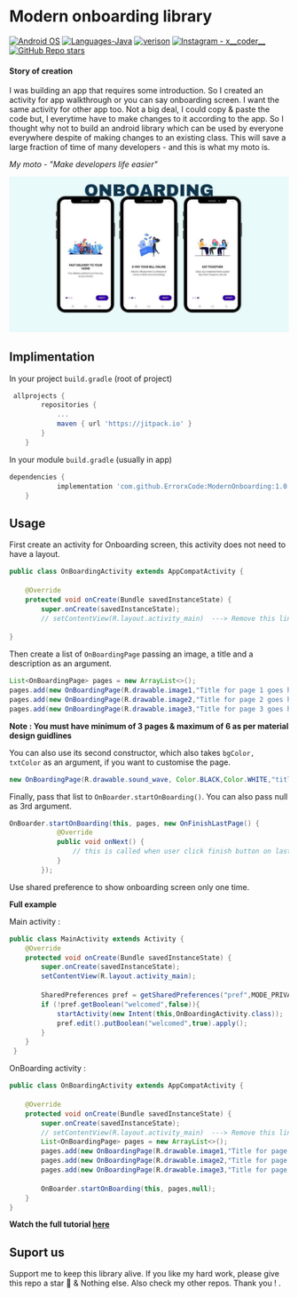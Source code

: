
# Modern onboarding library

<p align="left">
  <a href="#"><img alt="Android OS" src="https://img.shields.io/badge/OS-Android-3DDC84?style=flat-square&logo=android"></a>
  <a href="#"><img alt="Languages-Java" src="https://img.shields.io/badge/Language-Java-1DA1F2?style=flat-square&logo=java"></a>
  <a href="#"><img alt="verison" src="https://jitpack.io/v/ErrorxCode/ModernOnboarding.svg"></a>
  <a href="https://www.instagram.com/x__coder__x/"><img alt="Instagram - x__coder__" src="https://img.shields.io/badge/Instagram-x____coder____x-lightgrey"></a>
  <a href="#"><img alt="GitHub Repo stars" src="https://img.shields.io/github/stars/ErrorxCode/OTP-Verification-Api?style=social"></a>
  </p>

#### Story of creation
I was building an app that requires some introduction. So I created an activity for app walkthrough or you can say onboarding screen. I want the same activity
for other app too. Not a big deal, I could copy & paste the code but, I everytime have to make changes to it according to the app. So I thought why not to build an android library which can be used by everyone everywhere despite of making changes to an existing class. This will save a large fraction of time of many developers - and this is what my moto is.

*My moto - "Make developers life easier"*


![thumbmail](/thumbnail.png)


## Implimentation

In your project ```build.gradle``` (root of project)

```groovy
 allprojects {
		repositories {
			...
			maven { url 'https://jitpack.io' }
		}
	}
```
In your module ```build.gradle``` (usually in app)
```groovy
dependencies {
	        implementation 'com.github.ErrorxCode:ModernOnboarding:1.0.0'
	}
```

  
## Usage
First create an activity for Onboarding screen, this activity does not need to have a layout.

```java
public class OnBoardingActivity extends AppCompatActivity {

    @Override
    protected void onCreate(Bundle savedInstanceState) {
        super.onCreate(savedInstanceState);
        // setContentView(R.layout.activity_main)  ---> Remove this line
        
}

```
Then create a list of `OnBoardingPage` passing an image, a title and a description as an argument.
```java
List<OnBoardingPage> pages = new ArrayList<>();
pages.add(new OnBoardingPage(R.drawable.image1,"Title for page 1 goes here....","Description for page 1 goes here...."));
pages.add(new OnBoardingPage(R.drawable.image2,"Title for page 2 goes here....","Description for page 2 goes here...."));
pages.add(new OnBoardingPage(R.drawable.image3,"Title for page 3 goes here....","Description for page 3 goes here...."));
```
**Note : You must have minimum of 3 pages & maximum of 6 as per material design guidlines**



You can also use its second constructor, which also takes `bgColor, txtColor` as an argument, if you want to customise the page.
```java
new OnBoardingPage(R.drawable.sound_wave, Color.BLACK,Color.WHITE,"title here..","description here...");
```



Finally, pass that list to `OnBoarder.startOnBoarding()`. You can also pass null as 3rd argument.
```java
OnBoarder.startOnBoarding(this, pages, new OnFinishLastPage() {
            @Override
            public void onNext() {
                // this is called when user click finish button on last page.
            }
        });
```
Use shared preference to show onboarding screen only one time.

**Full example**

Main activity :
```java
public class MainActivity extends Activity {
    @Override
    protected void onCreate(Bundle savedInstanceState) {
        super.onCreate(savedInstanceState);
        setContentView(R.layout.activity_main);

        SharedPreferences pref = getSharedPreferences("pref",MODE_PRIVATE);
        if (!pref.getBoolean("welcomed",false)){
            startActivity(new Intent(this,OnBoardingActivity.class));
            pref.edit().putBoolean("welcomed",true).apply();
        }
    }
 }

```
OnBoarding activity :
```java
public class OnBoardingActivity extends AppCompatActivity {

    @Override
    protected void onCreate(Bundle savedInstanceState) {
        super.onCreate(savedInstanceState);
        // setContentView(R.layout.activity_main)  ---> Remove this line
        List<OnBoardingPage> pages = new ArrayList<>();
        pages.add(new OnBoardingPage(R.drawable.image1,"Title for page 1 goes here....","Description for page 1 goes here...."));
        pages.add(new OnBoardingPage(R.drawable.image2,"Title for page 2 goes here....","Description for page 2 goes here...."));
        pages.add(new OnBoardingPage(R.drawable.image3,"Title for page 3 goes here....","Description for page 3 goes here...."));
        
        OnBoarder.startOnBoarding(this, pages,null);
    }
}
```

**Watch the full tutorial [here](https://github.com/ErrorxCode/ModernOnboarding)**

## Suport us
Support me to keep this library alive. If you like my hard work, please give this repo a star 🌟 & Nothing else. Also check my other repos. Thank you ! .
